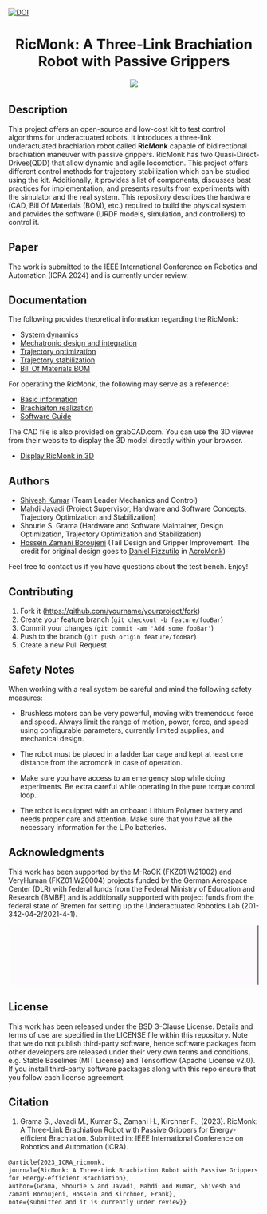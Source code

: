 [![DOI](https://zenodo.org/badge/689729904.svg)](https://zenodo.org/badge/latestdoi/689729904)

<div align="center">

# RicMonk: A Three-Link Brachiation Robot with Passive Grippers

</div>


<div align="center">
<img width="605" src="hardware/imagesAndGifs/ricmonk_bb.gif" />
</div>

## Description
This project offers an open-source and low-cost kit to test control algorithms for underactuated robots. 
It introduces a three-link underactuated brachiation robot called **RicMonk** capable of bidirectional brachiation maneuver with passive grippers. 
RicMonk has two Quasi-Direct-Drives(QDD) that allow dynamic and agile locomotion. 
This project offers different control methods for trajectory stabilization which can be studied using the kit. Additionally, it provides a list of components, discusses best practices for implementation, and presents results from experiments with the simulator and the real system. This repository describes the hardware (CAD, Bill Of Materials (BOM), etc.) required to build the physical system and provides the software (URDF models, simulation, and controllers) to control it.


## Paper

The work is submitted to the IEEE International Conference on Robotics and Automation (ICRA 2024) and is currently under review. 

## Documentation

The following provides theoretical information regarding the RicMonk:
- [System dynamics](/hardware/dynamic.md)
- [Mechatronic design and integration](/hardware/mechDesAndInt.md)
- [Trajectory optimization](/software/software/python/simulation/behavior_generation/trajectory_optimization/README.md)
- [Trajectory stabilization](/software/software/python/simulation/behavior_control/README.md)
- [Bill Of Materials BOM](/hardware/bills-of-materials.md)


For operating the RicMonk, the following may serve as a reference:
- [Basic information](/docs/README.md)
- [Brachiaiton realization](/software/python/realSystemTests/multipleBrachiationRealize.md)
- [Software Guide](/software/python/README.md)

The CAD file is also provided on grabCAD.com. You can use the 3D viewer from their website to display the 3D model directly within your browser.
 - [Display RicMonk in 3D](https://grabcad.com/library/ricmonk-a-three-link-underactuated-brachiation-robot-with-passive-grippers-1)
## Authors #

* [Shivesh Kumar](https://robotik.dfki-bremen.de/en/about-us/staff/person/shku02) (Team Leader Mechanics and Control)
* [Mahdi Javadi](https://robotik.dfki-bremen.de/en/about-us/staff/person/maja04) (Project Supervisor, Hardware and Software Concepts, Trajectory Optimization and Stabilization)
* Shourie S. Grama (Hardware and Software Maintainer, Design Optimization, Trajectory Optimization and Stabilization)
* [Hossein Zamani Boroujeni](https://robotik.dfki-bremen.de/en/about-us/staff/person/hoza01) (Tail Design and Gripper Improvement. The credit for original design goes to [Daniel Pizzutilo](https://robotik.dfki-bremen.de/de/ueber-uns/mitarbeiter/dapi01) in [AcroMonk](https://github.com/dfki-ric-underactuated-lab/acromonk))

Feel free to contact us if you have questions about the test bench. Enjoy!

## Contributing

1. Fork it (<https://github.com/yourname/yourproject/fork>)
2. Create your feature branch (`git checkout -b feature/fooBar`)
3. Commit your changes (`git commit -am 'Add some fooBar'`)
4. Push to the branch (`git push origin feature/fooBar`)
5. Create a new Pull Request


## Safety Notes #

When working with a real system be careful and mind the following safety measures:

* Brushless motors can be very powerful, moving with tremendous force and speed. Always limit the range of motion, power, force, and speed using configurable parameters, currently limited supplies, and mechanical design.

* The robot must be placed in a ladder bar cage and kept at least one distance from the acromonk in case of operation.

* Make sure you have access to an emergency stop while doing experiments. Be extra careful while operating in the pure torque control loop.

* The robot is equipped with an onboard Lithium Polymer battery and needs proper care and attention. Make sure that you have all the necessary information for the LiPo batteries.



## Acknowledgments #
This work has been supported by the M-RoCK (FKZ01IW21002) and VeryHuman (FKZ01IW20004) projects funded by the German Aerospace Center (DLR) with federal funds from the Federal Ministry of Education and Research (BMBF) and is additionally supported with project funds from the federal state of Bremen for setting up the Underactuated Robotics Lab (201-342-04-2/2021-4-1).

<div align="center">
<img width="500" src="hardware/imagesAndGifs/Logo_Underactuated_Lab.gif" />
</div>

## License

This work has been released under the BSD 3-Clause License. Details and terms of use are specified in the LICENSE file within this repository. Note that we do not publish third-party software, hence software packages from other developers are released under their very own terms and conditions, e.g. Stable Baselines (MIT License) and Tensorflow (Apache License v2.0). If you install third-party software packages along with this repo ensure that you follow each license agreement.

## Citation

1. Grama S., Javadi M., Kumar S., Zamani H., Kirchner F., (2023). RicMonk: A Three-Link Brachiation Robot with Passive Grippers for Energy-efficient Brachiation. Submitted in: IEEE International Conference on Robotics and Automation (ICRA).
```
@article{2023_ICRA_ricmonk,
journal={RicMonk: A Three-Link Brachiation Robot with Passive Grippers for Energy-efficient Brachiation}, 
author={Grama, Shourie S and Javadi, Mahdi and Kumar, Shivesh and Zamani Boroujeni, Hossein and Kirchner, Frank},
note={submitted and it is currently under review}}
```

